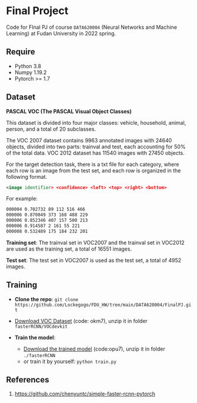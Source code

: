 # Final Project

Code for FInal PJ  of course `DATA620004` (Neural Networks and Machine Learning) at Fudan University in 2022 spring. 

## Require

* Python 3.8
* Numpy 1.19.2
* Pytorch >= 1.7

## Dataset

**PASCAL VOC (The PASCAL Visual Object Classes)**

This dataset is divided into four major classes: vehicle, household, animal, person, and a total of 20 subclasses.

The VOC 2007 dataset contains 9963 annotated images with 24640 objects, divided into two parts: trainval and test, each accounting for 50% of the total data. VOC 2012 dataset has 11540 images with 27450 objects.

For the target detection task, there is a txt file for each category, where each row is an image from the test set, and each row is organized in the following format.

```xml
<image identifier> <confidence> <left> <top> <right> <bottom>
```

For example:

```xml
000004 0.702732 89 112 516 466
000006 0.870849 373 168 488 229
000006 0.852346 407 157 500 213
000006 0.914587 2 161 55 221
000008 0.532489 175 184 232 201
```

**Training set**: The trainval set in VOC2007 and the trainval set in VOC2012 are used as the training set, a total of 16551 images.

**Test set**: The test set in VOC2007 is used as the test set, a total of 4952 images.



## Training 

- **Clone the repo**: `git clone https://github.com/Lockegogo/FDU_HW/tree/main/DATA620004/FinalPJ.git`

- [Download VOC Dataset](https://pan.baidu.com/s/13eYdR4qkRmFqvta6XGuwmQ?pwd=okm7 ) (code: okm7), unzip it  in  folder `fasterRCNN/VOCdevkit`

- **Train the model**: 
  
  - [Download the trained model](https://pan.baidu.com/s/12IeS_CPEgYAOZIz2dt633g?pwd=opu7) (code:opu7), unzip it in folder `./fasterRCNN`
  - or train it by yourself: `python train.py  `
  
  

## References

1. https://github.com/chenyuntc/simple-faster-rcnn-pytorch






